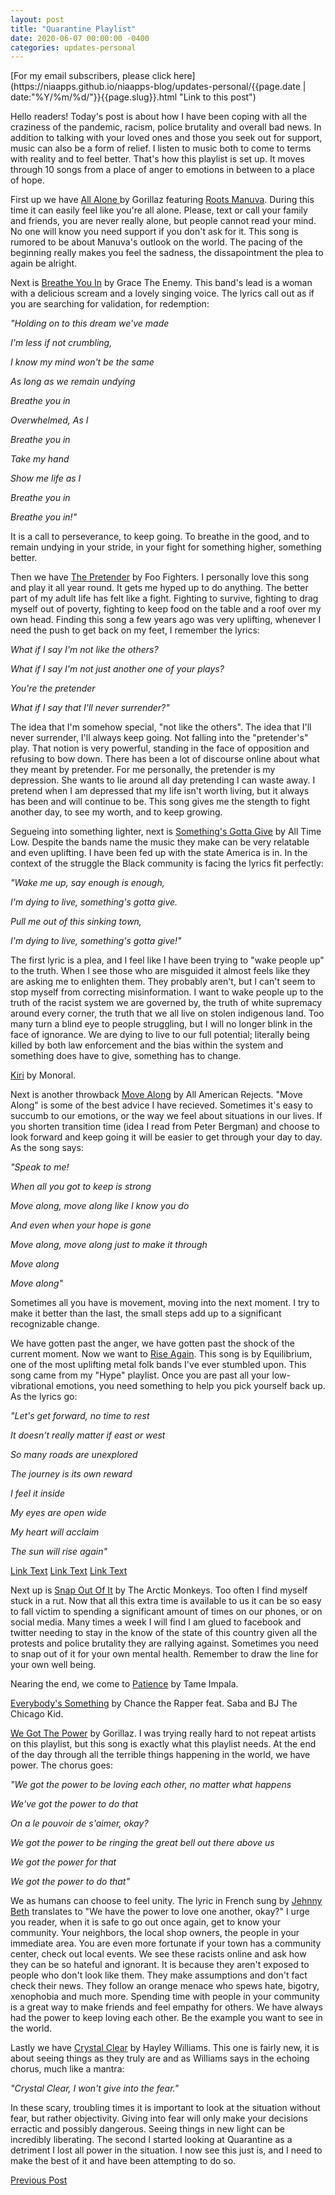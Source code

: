 ```yaml
---
layout: post
title: "Quarantine Playlist"
date: 2020-06-07 00:00:00 -0400
categories: updates-personal
---
```

<!-- Need to copy/paste to each post: Don't forget to change updates-personal or updates-coding-->
<div class="feed" markdown="1">
 [For my email subscribers, please click here](https://niaapps.github.io/niaapps-blog/updates-personal/{{page.date | date:"%Y/%m/%d/"}}{{page.slug}}.html "Link to this post")
</div>

Hello readers!
Today's post is about how I have been coping with all the craziness of the pandemic, racism, police brutality and overall bad news. In addition to talking with your loved ones and those you seek out for support, music can also be a form of relief. I listen to music both to come to terms with reality and to feel better. That's how this playlist is set up. It moves through 10 songs from a place of anger to emotions in between to a place of hope.


First up we have <a href="https://www.youtube.com/watch?v=VHhND-BkWdk" target="_blank" title="">All Alone </a>by Gorillaz featuring <a href="http://www.rootsmanuva.co.uk/" target="_blank" title="">Roots Manuva</a>. During this time it can easily feel like you're all alone. Please, text or call your family and friends, you are never really alone, but people cannot read your mind. No one will know you need support if you don't ask for it. This song is rumored to be about Manuva's outlook on the world. The pacing of the beginning really makes you feel the sadness, the dissapointment the plea to again be alright.  

Next is <a href="https://www.youtube.com/watch?v=votgfrZpq7Q&list=PLvZucUeG2u9ASHfb6woB3RvE6Mn-uK36z&index=73" target="_blank" title="">Breathe You In</a> by Grace The Enemy. This band's lead is a woman with a delicious scream and a lovely singing voice. The lyrics call out as if you are searching for validation, for redemption:


_"Holding on to this dream we've made_

_I'm less if not crumbling,_

_I know my mind won't be the same_

_As long as we remain undying_

_Breathe you in_

_Overwhelmed, As I_

_Breathe you in_

_Take my hand_

_Show me life as I_

_Breathe you in_

_Breathe you in!"_

It is a call to perseverance, to keep going. To breathe in the good, and to remain undying in your stride, in your fight for something higher, something better.

Then we have <a href="https://www.youtube.com/watch?v=SBjQ9tuuTJQ&list=PLvZucUeG2u9ASHfb6woB3RvE6Mn-uK36z&index=69" target="_blank" title="">The Pretender</a> by Foo Fighters. I personally love this song and play it all year round. It gets me hyped up to do anything. The better part of my adult life has felt like a fight. Fighting to survive, fighting to drag myself out of poverty, fighting to keep food on the table and a roof over my own head. Finding this song a few years ago was very uplifting, whenever I need the push to get back on my feet, I remember the lyrics: 

_What if I say I'm not like the others?_

_What if I say I'm not just another one of your plays?_

_You're the pretender_

_What if I say that I'll never surrender?"_

The idea that I'm somehow special, "not like the others". The idea that I'll never surrender, I'll always keep going. Not falling into the "pretender's" play. That notion is very powerful, standing in the face of opposition and refusing to bow down. There has been a lot of discourse online about what they meant by pretender. For me personally, the pretender is my depression. She wants to lie around all day pretending I can waste away. I pretend when I am depressed that my life isn't worth living, but it always has been and will continue to be. This song gives me the stength to fight another day, to see my worth, and to keep growing.

Segueing into something lighter, next is <a href="https://www.youtube.com/watch?v=xS6sDhqVROs" target="_blank" title="">Something's Gotta Give</a> by All Time Low. Despite the bands name the music they make can be very relatable and even uplifting. I have been fed up with the state America is in. In the context of the struggle the Black community is facing the lyrics fit perfectly:


_"Wake me up, say enough is enough,_
 
 _I'm dying to live, something's gotta give._ 

 _Pull me out of this sinking town,_ 
 
 _I'm dying to live, something's gotta give!"_

 The first lyric is a plea, and I feel like I have been trying to "wake people up" to the truth. When I see those who are misguided it almost feels like they are asking me to enlighten them. They probably aren't, but I can't seem to stop myself from correcting misinformation. I want to wake people up to the truth of the racist system we are governed by, the truth of white supremacy around every corner, the truth that we all live on stolen indigenous land. Too many turn a blind eye to people struggling, but I will no longer blink in the face of ignorance. We are dying to live to our full potential; literally being killed by both law enforcement and the bias within the system and something does have to give, something has to change. 

 <a href="https://www.youtube.com/watch?v=hlgc3_4WL0M" target="_blank" title="">Kiri</a> by Monoral.

Next is another throwback <a href="https://www.youtube.com/watch?v=XleOkGsYgO8&list=PLvZucUeG2u9D5EwEgVTFEpfpgK4FOaaTo&index=7" target="_blank" title="">Move Along</a> by All American Rejects. "Move Along" is some of the best advice I have recieved. Sometimes it's easy to succumb to our emotions, or the way we feel about situations in our lives. If you shorten transition time (idea I read from Peter Bergman) and choose to look forward and keep going it will be easier to get through your day to day. As the song says: 

_"Speak to me!_

_When all you got to keep is strong_

_Move along, move along like I know you do_

_And even when your hope is gone_

_Move along, move along just to make it through_

_Move along_

_Move along"_

Sometimes all you have is movement, moving into the next moment. I try to make it better than the last, the small steps add up to a significant recognizable change.

We have gotten past the anger, we have gotten past the shock of the current moment. Now we want to <a href="https://www.youtube.com/watch?v=sw-GdthJGuo&list=PLvZucUeG2u9BLKbApChEQR9auxyTKfh_j&index=7&t=0s" target="_blank" title="">Rise Again</a>. This song is by Equilibrium, one of the most uplifting metal folk bands I've ever stumbled upon. This song came from my "Hype" playlist. Once you are past all your low-vibrational emotions, you need something to help you pick yourself back up. As the lyrics go:

_"Let's get forward, no time to rest_

_It doesn't really matter if east or west_

_So many roads are unexplored_

_The journey is its own reward_

_I feel it inside_

_My eyes are open wide_

_My heart will acclaim_

_The sun will rise again"_


<a href="" target="_blank" title="">Link Text</a>
<a href="" target="_blank" title="">Link Text</a>
<a href="" target="_blank" title="">Link Text</a>




Next up is <a href="https://www.youtube.com/watch?v=1_O_T6Aq85E&list=PLvZucUeG2u9ASHfb6woB3RvE6Mn-uK36z&index=44&t=0s" target="_blank" title="">Snap Out Of It</a> by The Arctic Monkeys. Too often I find myself stuck in a rut. Now that all this extra time is available to us it can be so easy to fall victim to spending a significant amount of times on our phones, or on social media. Many times a week I will find I am glued to facebook and twitter needing to stay in the know of the state of this country given all the protests and police brutality they are rallying against. Sometimes you need to snap out of it for your own mental health. Remember to draw the line for your own well being. 


Nearing the end, we come to <a href="https://www.youtube.com/watch?v=rUmV-MorIKc&list=PLvZucUeG2u9D5EwEgVTFEpfpgK4FOaaTo&index=30" target="_blank" title="">Patience</a> by Tame Impala.

<a href="https://www.youtube.com/watch?v=uoS9rEfHKwo&list=RDEMlDgR2N2D5vOyaWLoYcMwdw&index=8" target="_blank" title="">Everybody's Something</a> by Chance the Rapper feat. Saba and BJ The Chicago Kid. 

<a href="https://www.youtube.com/watch?v=HSivlaSVk1k&list=PLvZucUeG2u9D5EwEgVTFEpfpgK4FOaaTo&index=17" target="_blank" title="">We Got The Power</a> by Gorillaz. I was trying really hard to not repeat artists on this playlist, but this song is exactly what this playlist needs. At the end of the day through all the terrible things happening in the world, we have power. The chorus goes:

_"We got the power to be loving each other, no matter what happens_

_We've got the power to do that_

_On a le pouvoir de s'aimer, okay?_

_We got the power to be ringing the great bell out there above us_

_We got the power for that_

_We got the power to do that"_

We as humans can choose to feel unity. The lyric in French sung by <a href="https://en.wikipedia.org/wiki/Jehnny_Beth" target="_blank" title="">Jehnny Beth</a> translates to "We have the power to love one another, okay?" I urge you reader, when it is safe to go out once again, get to know your community. Your neighbors, the local shop owners, the people in your immediate area. You are even more fortunate if your town has a community center, check out local events. We see these racists online and ask how they can be so hateful and ignorant. It is because they aren't exposed to people who don't look like them. They make assumptions and don't fact check their news. They follow an orange menace who spews hate, bigotry, xenophobia and much more. Spending time with people in your community is a great way to make friends and feel empathy for others. We have always had the power to keep loving each other. Be the example you want to see in the world. 

Lastly we have <a href="https://www.youtube.com/watch?v=kzQWCeguH30" target="_blank" title="">Crystal Clear</a> by Hayley Williams. This one is fairly new, it is about seeing things as they truly are and as Williams says in the echoing chorus, much like a mantra: 

_"Crystal Clear, I won't give into the fear."_

 In these scary, troubling times it is important to look at the situation without fear, but rather objectivity. Giving into fear will only make your decisions erractic and possibly dangerous. Seeing things in new light can be incredibly liberating. The second I started looking at Quarantine as a detriment I lost all power in the situation. I now see this just is, and I need to make the best of it and have been attempting to do so. 




<div class="button-post">
    <a href="https://niaapps.github.io/niaapps-blog/updates-personal/2020/06/05/Justice-for-Breonna-Taylor.html" class="post-button" id="button-nxt">Previous Post</a>

  </div>
